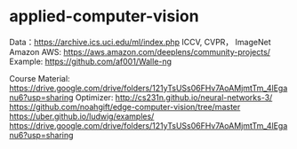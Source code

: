 # applied-computer-vision
Data：https://archive.ics.uci.edu/ml/index.php	ICCV, CVPR， ImageNet
Amazon AWS: https://aws.amazon.com/deeplens/community-projects/
Example: https://github.com/af001/Walle-ng

Course Material: https://drive.google.com/drive/folders/121yTsUSs06FHv7AoAMjmtTm_4lEganu6?usp=sharing
Optimizer: http://cs231n.github.io/neural-networks-3/
https://github.com/noahgift/edge-computer-vision/tree/master
https://uber.github.io/ludwig/examples/
https://drive.google.com/drive/folders/121yTsUSs06FHv7AoAMjmtTm_4lEganu6?usp=sharing

